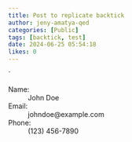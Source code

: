 ```yaml
---
title: Post to replicate backtick
author: jeny-amatya-qed
categories: [Public]
tags: [backtick, test]
date: 2024-06-25 05:54:18 
likes: 0
---
```


`<dl>
  <dt>Name:</dt>
  <dd>John Doe</dd>
  <dt>Email:</dt>
  <dd>johndoe@example.com</dd>
  <dt>Phone:</dt>
  <dd>(123) 456-7890</dd>
</dl>